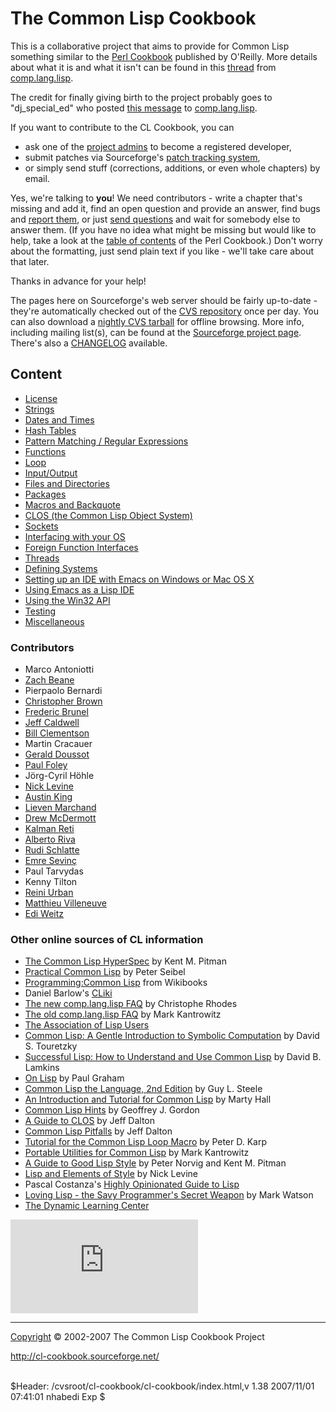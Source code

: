 The Common Lisp Cookbook
========================

This is a collaborative project that aims to provide for Common Lisp
something similar to the [Perl
Cookbook](http://shop.oreilly.com/product/9781565922433.do) published by
O'Reilly. More details about what it is and what it isn't can be found
in this
[thread](https://groups.google.com/d/topic/comp.lang.lisp/WkYnSX8ldJA/discussion)
from [comp.lang.lisp](news:comp.lang.lisp).

The credit for finally giving birth to the project probably goes to
"dj\_special\_ed" who posted [this
message](http://groups.google.com/groups?selm=76be8851.0201222259.70ecbcb1%40posting.google.com)
to [comp.lang.lisp](news:comp.lang.lisp).

If you want to contribute to the CL Cookbook, you can

-   ask one of the [project
    admins](http://sourceforge.net/project/memberlist.php?group_id=46815)
    to become a registered developer,
-   submit patches via Sourceforge's [patch tracking
    system](http://sourceforge.net/tracker/?atid=447474&group_id=46815&func=browse),
-   or simply send stuff (corrections, additions, or even whole
    chapters) by email.

Yes, we're talking to **you**! We need contributors - write a chapter
that's missing and add it, find an open question and provide an answer,
find bugs and [report
them](http://sourceforge.net/tracker/?group_id=46815&atid=447472), or
just [send
questions](http://sourceforge.net/tracker/?atid=447475&group_id=46815&func=browse)
and wait for somebody else to answer them. (If you have no idea what
might be missing but would like to help, take a look at the [table of
contents](http://www.oreilly.com/catalog/cookbook/toc.html) of the Perl
Cookbook.) Don't worry about the formatting, just send plain text if you
like - we'll take care about that later.

Thanks in advance for your help!

The pages here on Sourceforge's web server should be fairly up-to-date -
they're automatically checked out of the [CVS
repository](http://sourceforge.net/cvs/?group_id=46815) once per day.
You can also download a [nightly CVS
tarball](http://cvs.sourceforge.net/cvstarballs/cl-cookbook-cvsroot.tar.bz2)
for offline browsing. More info, including mailing list(s), can be found
at the [Sourceforge project
page](http://sourceforge.net/projects/cl-cookbook/). There's also a
[CHANGELOG](CHANGELOG) available.

Content
-------

-   [License](license.html)
-   [Strings](strings.html)
-   [Dates and Times](dates_and_times.html)
-   [Hash Tables](hashes.html)
-   [Pattern Matching / Regular Expressions](pattern_matching.html)
-   [Functions](functions.html)
-   [Loop](loop.html)
-   [Input/Output](io.html)
-   [Files and Directories](files.html)
-   [Packages](packages.html)
-   [Macros and Backquote](macros.html)
-   [CLOS (the Common Lisp Object System)](clos-tutorial/index.html)
-   [Sockets](sockets.html)
-   [Interfacing with your OS](os.html)
-   [Foreign Function Interfaces](ffi.html)
-   [Threads](process.html)
-   [Defining Systems](systems.html)
-   [Setting up an IDE with Emacs on Windows or Mac OS X](windows.html)
-   [Using Emacs as a Lisp IDE](emacs-ide.html)
-   [Using the Win32 API](win32.html)
-   [Testing](testing.html)
-   [Miscellaneous](misc.html)

### Contributors

-   Marco Antoniotti
-   [Zach Beane](mailto:xach@xach.com)
-   Pierpaolo Bernardi
-   [Christopher Brown](mailto:skeptomai@mac.com)
-   [Frederic Brunel](mailto:brunel@mail.dotcom.fr)
-   [Jeff Caldwell](mailto:jdcal@yahoo.com)
-   [Bill Clementson](mailto:bill_clementson@yahoo.com)
-   Martin Cracauer
-   [Gerald Doussot](mailto:gdoussot@yahoo.com)
-   [Paul Foley](mailto:mycroft@actrix.gen.nz)
-   Jörg-Cyril Höhle
-   [Nick Levine](mailto:ndl@ravenbrook.com)
-   [Austin King](mailto:shout@ozten.com)
-   [Lieven Marchand](mailto:mal@wyrd.be)
-   [Drew McDermott](mailto:drew.mcdermott@yale.edu)
-   [Kalman Reti](mailto:reti@ai.mit.edu)
-   [Alberto Riva](mailto:alb@chip.org)
-   [Rudi Schlatte](mailto:rschlatte@ist.tu-graz.ac.at)
-   [Emre Sevinç](mailto:emres@bilgi.edu.tr)
-   Paul Tarvydas
-   Kenny Tilton
-   [Reini Urban](mailto:rurban@x-ray.at)
-   [Matthieu Villeneuve](mailto:matthieu@matthieu-villeneuve.net)
-   [Edi Weitz](mailto:edi@agharta.de)

### Other online sources of CL information

-   [The Common Lisp
    HyperSpec](http://www.lispworks.com/documentation/HyperSpec/Front/index.htm)
    by Kent M. Pitman
-   [Practical Common Lisp](http://www.gigamonkeys.com/book/) by Peter
    Seibel
-   [Programming:Common
    Lisp](http://en.wikibooks.org/wiki/Programming:Common_Lisp) from
    Wikibooks
-   Daniel Barlow's [CLiki](http://ww.telent.net/cliki)
-   [The new comp.lang.lisp
    FAQ](http://www-jcsu.jesus.cam.ac.uk/~csr21/lispfaq.html) by
    Christophe Rhodes
-   [The old comp.lang.lisp
    FAQ](http://www-2.cs.cmu.edu/Groups//AI/html/faqs/lang/lisp/top.html)
    by Mark Kantrowitz
-   [The Association of Lisp Users](http://www.lisp.org/)
-   [Common Lisp: A Gentle Introduction to Symbolic
    Computation](http://www-2.cs.cmu.edu/~dst/LispBook/) by David S.
    Touretzky
-   [Successful Lisp: How to Understand and Use Common
    Lisp](http://www.psg.com/~dlamkins/sl/cover.html) by David B.
    Lamkins
-   [On Lisp](http://www.paulgraham.com/onlisptext.html) by Paul Graham
-   [Common Lisp the Language, 2nd
    Edition](http://www-2.cs.cmu.edu/Groups/AI/html/cltl/cltl2.html) by
    Guy L. Steele
-   [An Introduction and Tutorial for Common
    Lisp](http://www.apl.jhu.edu/~hall/lisp.html) by Marty Hall
-   [Common Lisp
    Hints](http://www.n-a-n-o.com/lisp/cmucl-tutorials/LISP-tutorial.html)
    by Geoffrey J. Gordon
-   [A Guide to CLOS](http://www.aiai.ed.ac.uk/~jeff/clos-guide.html) by
    Jeff Dalton
-   [Common Lisp
    Pitfalls](http://www.aiai.ed.ac.uk/~jeff/lisp/cl-pitfalls) by Jeff
    Dalton
-   [Tutorial for the Common Lisp Loop
    Macro](http://www.ai.sri.com/~pkarp/loop.html) by Peter D. Karp
-   [Portable Utilities for Common
    Lisp](http://iris.usc.edu/home/raycharles/price/lisp/doc/lisp-utilities.ps)
    by Mark Kantrowitz
-   [A Guide to Good Lisp
    Style](http://www.cc.gatech.edu/computing/classes/cs2360/ghall/style/Good-Lisp-Style.ps)
    by Peter Norvig and Kent M. Pitman
-   [Lisp and Elements of
    Style](http://www.fast-index.com/declarative/lectures/) by Nick
    Levine
-   Pascal Costanza's [Highly Opinionated Guide to
    Lisp](http://www.cs.uni-bonn.de/~costanza/lisp/guide.html)
-   [Loving Lisp - the Savy Programmer's Secret
    Weapon](http://www.markwatson.com/opencontent/lisp_lic.htm) by Mark
    Watson
-   [The Dynamic Learning Center](http://www.dynamiclearningcenter.com/)

[![SourceForge
Logo](http://sourceforge.net/sflogo.php?group_id=46815)](http://sourceforge.net)

* * * * *

[Copyright](license.html) © 2002-2007 The Common Lisp Cookbook Project

http://cl-cookbook.sourceforge.net/

\
 \$Header: /cvsroot/cl-cookbook/cl-cookbook/index.html,v 1.38 2007/11/01
07:41:01 nhabedi Exp \$

